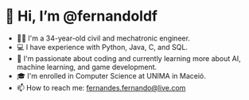 # 👋 Hi, I’m @fernandoldf

- 👷‍♂️ I'm a 34-year-old civil and mechatronic engineer.
- 💻 I have experience with Python, Java, C, and SQL.
- 🌱 I'm passionate about coding and currently learning more about AI, machine learning, and game development.
- 🎓 I'm enrolled in Computer Science at UNIMA in Maceió.
- 📫 How to reach me: fernandes.fernando@live.com

<!---
fernandoldf/fernandoldf is a ✨ special ✨ repository because its `README.md` (this file) appears on your GitHub profile.
You can click the Preview link to take a look at your changes.
--->
